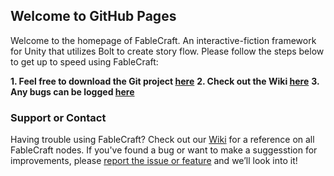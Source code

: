 ## Welcome to GitHub Pages

Welcome to the homepage of FableCraft. An interactive-fiction framework for Unity that utilizes Bolt to create story flow. Please follow the steps below to get up to speed using FableCraft:

**1. Feel free to download the Git project [here](https://github.com/mylesblasonato/FableCraft.git)**
**2. Check out the Wiki [here](https://slimwiki.com/fablecraft)**
**3. Any bugs can be logged [here](https://www.jotform.com/203217781850051)**

### Support or Contact

Having trouble using FableCraft? Check out our [Wiki](https://slimwiki.com/fablecraft) for a reference on all FableCraft nodes.
If you've found a bug or want to make a suggesstion for improvements, please [report the issue or feature](https://www.jotform.com/203217781850051) and we’ll look into it!
